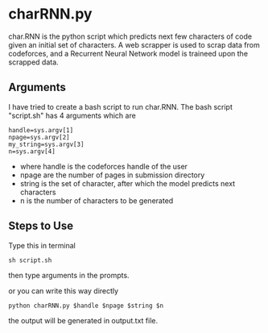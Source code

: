 # charRNN.py
char.RNN is the python script which predicts next few characters of code given an initial set of characters. A web scrapper is used to scrap data from codeforces, and a Recurrent Neural Network model is traineed upon the scrapped data.

## Arguments
I have tried to create a bash script to run char.RNN. The bash script "script.sh" has 4 arguments which are 

```
handle=sys.argv[1]
npage=sys.argv[2]
my_string=sys.argv[3]
n=sys.argv[4]
```

* where handle is the codeforces handle of the user
* npage are the number of pages in submission directory
* string is the set of character, after which the model predicts next characters 
* n is the number of characters to be generated


## Steps to Use 

Type this  in terminal

```
sh script.sh  
```
then type arguments in the prompts.

or you can write this way directly 
```
python charRNN.py $handle $npage $string $n 
```
 the output will be generated in output.txt file.


